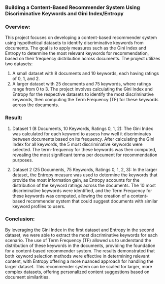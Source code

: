 ### Building a Content-Based Recommender System Using Discriminative Keywords and Gini Index/Entropy

### Overview:
This project focuses on developing a content-based recommender system using hypothetical datasets to identify discriminative keywords from documents. The goal is to apply measures such as the Gini Index and Entropy to determine the most relevant keywords for recommendation, based on their frequency distribution across documents. The project utilizes two datasets:
1. A small dataset with 8 documents and 10 keywords, each having ratings of 0, 1, and 2.
2. A larger dataset with 25 documents and 75 keywords, where ratings range from 0 to 3.
The project involves calculating the Gini Index and Entropy for the respective datasets to identify the most discriminative keywords, then computing the Term Frequency (TF) for these keywords across the documents.

### Result:
1. Dataset 1 (8 Documents, 10 Keywords, Ratings 0, 1, 2): The Gini Index was calculated for each keyword to assess how well it discriminates between documents based on its frequency. After calculating the Gini Index for all keywords, the 5 most discriminative keywords were selected. The term-frequency for these keywords was then computed, revealing the most significant terms per document for recommendation purposes.

2. Dataset 2 (25 Documents, 75 Keywords, Ratings 0, 1, 2, 3): In the larger dataset, the Entropy measure was used to determine the keywords that provide the most information gain, as Entropy accounts for the distribution of the keyword ratings across the documents. The 10 most discriminative keywords were identified, and the Term Frequency for these keywords was computed, allowing the creation of a content-based recommender system that could suggest documents with similar keyword profiles to users.

### Conclusion:
By leveraging the Gini Index in the first dataset and Entropy in the second dataset, we were able to extract the most discriminative keywords for each scenario. The use of Term Frequency (TF) allowed us to understand the distribution of these keywords in the documents, providing the foundation for a content-based recommender system. The results demonstrated that both keyword selection methods were effective in determining relevant content, with Entropy offering a more nuanced approach for handling the larger dataset. This recommender system can be scaled for larger, more complex datasets, offering personalized content suggestions based on document similarities.








































